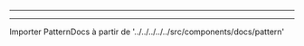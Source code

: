 - - -
- - -

Importer PatternDocs à partir de '../../../../../src/components/docs/pattern'

<PatternDocs pattern='sven' />
